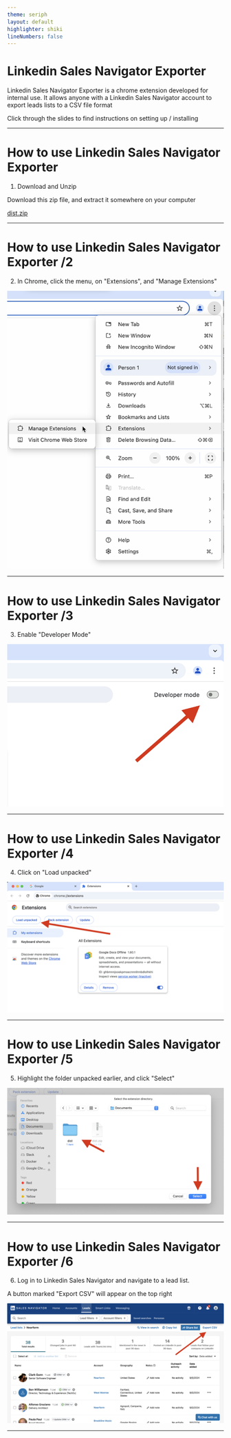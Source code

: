 ```yaml
---
theme: seriph
layout: default
highlighter: shiki
lineNumbers: false
---
```



# Linkedin Sales Navigator Exporter

Linkedin Sales Navigator Exporter is a chrome extension developed for internal use. It allows anyone with a Linkedin Sales Navigator account to export leads lists to a CSV file format

Click through the slides to find instructions on setting up / installing 

---

# How to use Linkedin Sales Navigator Exporter

1. Download and Unzip

Download this zip file, and extract it somewhere on your computer

<a href="./assets/dist.zip">dist.zip</a>


---

# How to use Linkedin Sales Navigator Exporter /2

2. In Chrome, click the menu, on "Extensions", and "Manage Extensions"

<img src="/step02.png" style="width:50wv;">

---

# How to use Linkedin Sales Navigator Exporter /3

3. Enable "Developer Mode"

<img src="/step03.png" style="width:50wv;">

---

# How to use Linkedin Sales Navigator Exporter /4

4. Click on "Load unpacked"

<img src="/step04.png" style="width:50wv;">

---

# How to use Linkedin Sales Navigator Exporter /5

5. Highlight the folder unpacked earlier, and click "Select"

<img src="/step05.png" style="width:50wv;">

---

# How to use Linkedin Sales Navigator Exporter /6

6. Log in to Linkedin Sales Navigator and navigate to a lead list. 

A button marked "Export CSV" will appear on the top right


<img src="/step07.png" style="width:50wv;">


---